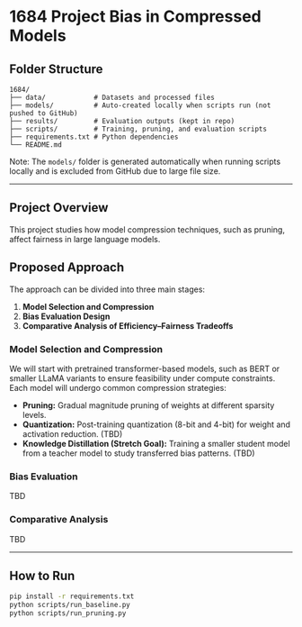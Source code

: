 # 1684 Project Bias in Compressed Models

## Folder Structure
    1684/
    ├── data/            # Datasets and processed files
    ├── models/          # Auto-created locally when scripts run (not pushed to GitHub)
    ├── results/         # Evaluation outputs (kept in repo)
    ├── scripts/         # Training, pruning, and evaluation scripts
    ├── requirements.txt # Python dependencies
    └── README.md

Note: The `models/` folder is generated automatically when running scripts locally and is excluded from GitHub due to large file size.

---

## Project Overview
This project studies how model compression techniques, such as pruning, affect fairness in large language models.

## Proposed Approach

The approach can be divided into three main stages:

1. **Model Selection and Compression**
2. **Bias Evaluation Design**
3. **Comparative Analysis of Efficiency–Fairness Tradeoffs**

### Model Selection and Compression
We will start with pretrained transformer-based models, such as BERT or smaller LLaMA variants to ensure feasibility under compute constraints. Each model will undergo common compression strategies:

- **Pruning:** Gradual magnitude pruning of weights at different sparsity levels.  
- **Quantization:** Post-training quantization (8-bit and 4-bit) for weight and activation reduction. (TBD)
- **Knowledge Distillation (Stretch Goal):** Training a smaller student model from a teacher model to study transferred bias patterns. (TBD)

### Bias Evaluation
TBD

### Comparative Analysis
TBD


---

## How to Run
```bash
pip install -r requirements.txt
python scripts/run_baseline.py
python scripts/run_pruning.py

